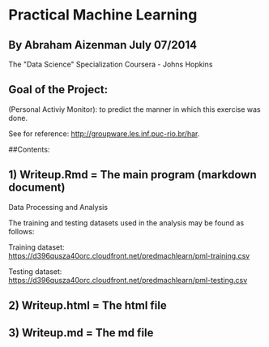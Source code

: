 Practical Machine Learning
==========================
## By Abraham Aizenman July 07/2014

The "Data Science" Specialization Coursera - Johns Hopkins
## Goal of the Project:
(Personal Activiy Monitor): to predict the manner in which this exercise was done.

See for reference: http://groupware.les.inf.puc-rio.br/har. 

##Contents:
## 1)  Writeup.Rmd = The main program (markdown document)

Data Processing and Analysis

The training and testing datasets used in the analysis may be found as follows:

Training dataset:
https://d396qusza40orc.cloudfront.net/predmachlearn/pml-training.csv

Testing dataset:
https://d396qusza40orc.cloudfront.net/predmachlearn/pml-testing.csv




## 2)  Writeup.html = The html file

## 3)   Writeup.md  = The md file

